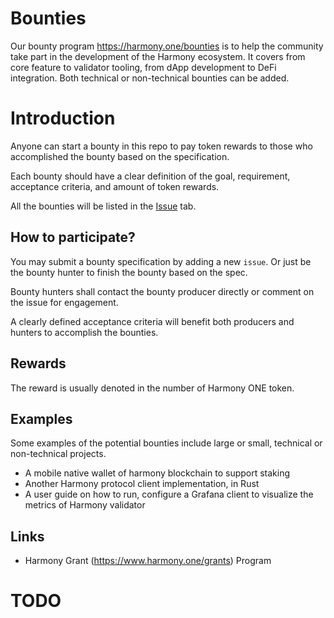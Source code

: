 # Bounties

Our bounty program https://harmony.one/bounties is to help the community take part in the development of the Harmony ecosystem.
It covers from core feature to validator tooling, from dApp development to DeFi integration.
Both technical or non-technical bounties can be added.


# Introduction
Anyone can start a bounty in this repo to pay token rewards to those who accomplished the bounty based on the specification.

Each bounty should have a clear definition of the goal, requirement, acceptance criteria, and amount of token rewards.

All the bounties will be listed in the [Issue](https://github.com/harmony-one/bounties/issues) tab.

## How to participate?

You may submit a bounty specification by adding a new `issue`.
Or just be the bounty hunter to finish the bounty based on the spec.

Bounty hunters shall contact the bounty producer directly or comment on the issue for engagement.

A clearly defined acceptance criteria will benefit both producers and hunters to accomplish the bounties.

## Rewards
The reward is usually denoted in the number of Harmony ONE token.

## Examples

Some examples of the potential bounties include large or small, technical or non-technical projects.

- A mobile native wallet of harmony blockchain to support staking
- Another Harmony protocol client implementation, in Rust
- A user guide on how to run, configure a Grafana client to visualize the metrics of Harmony validator

## Links
- Harmony Grant (https://www.harmony.one/grants) Program
# TODO
